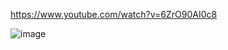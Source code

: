https://www.youtube.com/watch?v=6ZrO90AI0c8

![image](https://user-images.githubusercontent.com/26001460/154854953-0b420752-3351-44aa-80a3-f5d7cc8ddffe.png)
